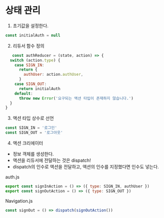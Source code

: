 # 상태 관리

1. 초기값을 설정한다.

```js
const initialAuth = null
```

2. 리듀서 함수 정의
   
```js
   const authReducer = (state, action) => {
  switch (action.type) {
    case SIGN_IN:
      return {
        authUser: action.authUser,
      }
    case SIGN_OUT:
      return initialAuth
    default:
      throw new Error('요구되는 액션 타입이 존재하지 않습니다.')
  }
}
```

3. 액션 타입 상수로 선언

```js
const SIGN_IN = '로그인'
const SIGN_OUT = '로그아웃'
```

4. 액션 크리에이터

- 정보 객체를 생성한다.
- 액션을 리듀서에 전달하는 것은 dispatch!
- dispatch의 인수로 액션을 전달하고, 액션의 인수를 지정했다면 인수도 넣는다.

auth.js

```js
export const signInAction = () => ({ type: SIGN_IN, authUser })
export const signOutAction = () => ({ type: SIGN_OUT })
```

Navigation.js

```js
const signOut = () => dispatch(signOutAction())
```